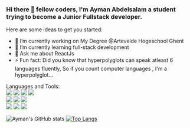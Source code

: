 ### Hi there 👋 fellow coders, I'm Ayman Abdelsalam a student trying to become a Junior Fullstack developer.

<!--
**AymanAbdelsalam97/AymanAbdelsalam97** is a ✨ _special_ ✨ repository because its `README.md` (this file) appears on your GitHub profile.
-->
Here are some ideas to get you started:

- 🔭 I’m currently working on My Degree @Artevelde Hogeschool Ghent
- 🌱 I’m currently learning full-stack development
- 💬 Ask me about ReactJs
- ⚡ Fun fact: Did you know that hyperpolyglots can speak atleast 6 languages fluently, So if you count computer languages , I'm a hyperpolyglot...

Languages and Tools:<br>
<img src="https://img.shields.io/badge/-HTML5-E34F26?logo=HTML5&logoColor=fff">
<img src="https://img.shields.io/badge/-CSS3-1572B6?logo=CSS3&logoColor=fff">
<img src="https://img.shields.io/badge/-Javascript-F7DF1E?logo=Javascript&logoColor=fff">
<img src="https://img.shields.io/badge/-React-61DAFB?logo=React&logoColor=fff">
<br>
<img src="https://img.shields.io/badge/-GraphQl-E10098?logo=GraphQl&logoColor=fff">
<img src="https://img.shields.io/badge/-HandleBarsJS-000000?logo=Handlebars&logoColor=fff">
<img src="https://img.shields.io/badge/-NodeJS-339933?logo=NodeJs&logoColor=fff">
<br>
<img src="https://img.shields.io/badge/-Git-F05032?logo=Git&logoColor=fff">
<img src="https://img.shields.io/badge/-Github-181717?logo=Github&logoColor=fff">
<img src="https://img.shields.io/badge/-Github Pages-222222?logo=GithubPages&logoColor=fff">

![Ayman's GitHub stats](https://github-readme-stats.vercel.app/api?username=AymanAbdelsalam97&theme=react&show_icons=true)
[![Top Langs](https://github-readme-stats.vercel.app/api/top-langs/?username=AymanAbdelsalam97&theme=react)](https://github.com/AyamanAbdelsalam97/github-readme-stats)
